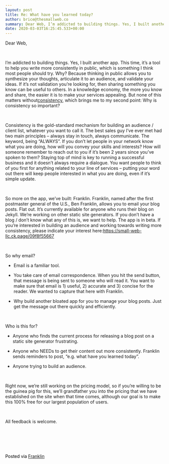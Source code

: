 ```yaml
---  
layout: post  
title: Re: What have you learned today?  
author: brice@thesmallweb.co  
summary: Dear Web, I’m addicted to building things. Yes, I built another a...  
date: 2020-03-03T16:25:45.533+00:00  
---
```


<body><div class="WordSection1"><p class="MsoNormal">Dear Web,</p>
<p></p><p class="MsoNormal"> </p>
<p></p><p class="MsoNormal">I’m addicted to building things. Yes, I built another app. This time, it’s a tool to help you write more consistently in public, which is something I think most people should try. Why? Because thinking in public allows you to synthesize
 your thoughts, articulate it to an audience, and validate your ideas. If it’s not validation you’re looking for, then sharing something you know can be useful to others. In a knowledge economy, the more you know and share, the easier it is to make your services
 appealing. But none of this matters without<u>consistency</u>, which brings me to my second point: Why is consistency so important?</p>
<p></p><p class="MsoNormal"> </p>
<p></p><p class="MsoNormal">Consistency is the gold-standard mechanism for building an audience / client list, whatever you want to call it. The best sales guy I’ve ever met had two main principles – always stay in touch, always communicate. The keyword, being “ALWAYS”.
 If you don’t let people in your network know what you are doing, how will you convey your skills and interests? How will someone remember to reach out to you if it’s been 2 years since you’ve spoken to them? Staying top of mind is key to running a successful
 business and it doesn’t always require a dialogue. You want people to think of you first for anything related to your line of services – putting your word out there will keep people interested in what you are doing, even if it’s simple update.</p>
<p></p><p class="MsoNormal"> </p>
<p></p><p class="MsoNormal">So more on the app, we’ve built: Franklin. Franklin, named after the first postmaster general of the U.S., Ben Franklin, allows you to email your blog posts. Flat out. It’s currently available for anyone who runs their blog on Jekyll. We’re
 working on other static site generators. If you don’t have a blog / don’t know what any of this is, we want to help. The app is in beta. If you’re interested in building an audience and working towards writing more consistency, please indicate your interest
 here:<a href="https://small-web-llc.ck.page/09f8f55667">https://small-web-llc.ck.page/09f8f55667</a></p>
<p></p><p class="MsoNormal"> </p>
<p></p><p class="MsoNormal">So why email?</p>
<p></p><ul style="margin-top:0in" type="disc"><li style="margin-left:2.25pt;mso-list:l0 level1 lfo3" class="MsoListParagraph">Email is a familiar tool.<p></p>
</li>
<li style="margin-left:2.25pt;mso-list:l0 level1 lfo3" class="MsoListParagraph">You take care of email correspondence. When you hit the send button, that message is being sent to someone who will read it. You want to make sure that email is 1) useful, 2) accurate
 and 3) concise for the reader. We wanted to capture that here with Franklin.<p></p>
</li>
<li style="margin-left:2.25pt;mso-list:l0 level1 lfo3" class="MsoListParagraph">Why build another bloated app for you to manage your blog posts. Just get the message out there quickly and efficiently.<p></p>
</li>
</ul><p class="MsoNormal"> </p>
<p></p><p class="MsoNormal">Who is this for?</p>
<p></p><ul style="margin-top:0in" type="disc"><li style="margin-left:0in;mso-list:l4 level1 lfo6" class="MsoListParagraph">Anyone who finds the current process for releasing a blog post on a static site generator frustrating.<p></p>
</li>
</ul><ul style="margin-top:0in" type="disc"><li style="margin-left:0in;mso-list:l3 level1 lfo9" class="MsoListParagraph">Anyone who NEEDs to get their content out more consistently. Franklin sends reminders to post, “e.g. what have you learned today”.<p></p>
</li>
<li style="margin-left:0in;mso-list:l3 level1 lfo9" class="MsoListParagraph">Anyone trying to build an audience.<p></p>
</li>
</ul><p class="MsoNormal"> </p>
<p></p><p class="MsoNormal">Right now, we’re still working on the pricing model, so if you’re willing to be the guinea pig for this, we’ll grandfather you into the pricing that we have established on the site when that time comes, although our goal is to make this
 100% free for our largest population of users.</p>
<p></p><p class="MsoNormal"> </p>
<p></p><p class="MsoNormal">All feedback is welcome.</p>
<p></p><p class="MsoNormal"> </p>
<p></p><p class="MsoNormal"> </p>
<p></p><div><p class="MsoNormal"><span style="color:black"><br />Posted via <a href="https://franklinpostal.com">Franklin</a>
